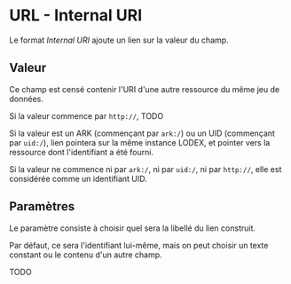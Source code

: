 # URL - Internal URI

Le format _Internal URI_ ajoute un lien sur la valeur du champ.

## Valeur

Ce champ est censé contenir l'URI d'une autre ressource du même jeu de données.

Si la valeur commence par `http://`, TODO

Si la valeur est un ARK \(commençant par `ark:/`\) ou un UID \(commençant par `uid:/`\), lien pointera sur la même instance LODEX, et pointer vers la ressource dont l'identifiant a été fourni.

Si la valeur ne commence ni par `ark:/`, ni par `uid:/`, ni par `http://`, elle est considérée comme un identifiant UID.

## Paramètres

Le paramètre consiste à choisir quel sera la libellé du lien construit.

Par défaut, ce sera l'identifiant lui-même, mais on peut choisir un texte constant ou le contenu d'un autre champ.

TODO
